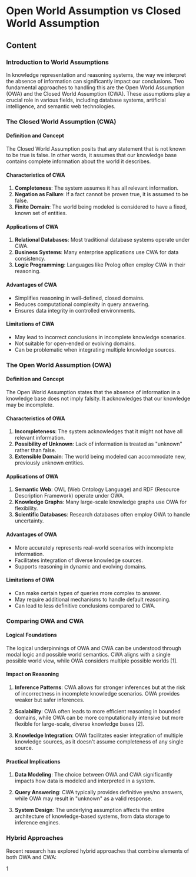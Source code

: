 # Open World Assumption vs Closed World Assumption

## Content

### Introduction to World Assumptions

In knowledge representation and reasoning systems, the way we interpret the absence of information can significantly impact our conclusions. Two fundamental approaches to handling this are the Open World Assumption (OWA) and the Closed World Assumption (CWA). These assumptions play a crucial role in various fields, including database systems, artificial intelligence, and semantic web technologies.

### The Closed World Assumption (CWA)

#### Definition and Concept

The Closed World Assumption posits that any statement that is not known to be true is false. In other words, it assumes that our knowledge base contains complete information about the world it describes.

#### Characteristics of CWA

1. **Completeness**: The system assumes it has all relevant information.
2. **Negation as Failure**: If a fact cannot be proven true, it is assumed to be false.
3. **Finite Domain**: The world being modeled is considered to have a fixed, known set of entities.

#### Applications of CWA

1. **Relational Databases**: Most traditional database systems operate under CWA.
2. **Business Systems**: Many enterprise applications use CWA for data consistency.
3. **Logic Programming**: Languages like Prolog often employ CWA in their reasoning.

#### Advantages of CWA

- Simplifies reasoning in well-defined, closed domains.
- Reduces computational complexity in query answering.
- Ensures data integrity in controlled environments.

#### Limitations of CWA

- May lead to incorrect conclusions in incomplete knowledge scenarios.
- Not suitable for open-ended or evolving domains.
- Can be problematic when integrating multiple knowledge sources.

### The Open World Assumption (OWA)

#### Definition and Concept

The Open World Assumption states that the absence of information in a knowledge base does not imply falsity. It acknowledges that our knowledge may be incomplete.

#### Characteristics of OWA

1. **Incompleteness**: The system acknowledges that it might not have all relevant information.
2. **Possibility of Unknown**: Lack of information is treated as "unknown" rather than false.
3. **Extensible Domain**: The world being modeled can accommodate new, previously unknown entities.

#### Applications of OWA

1. **Semantic Web**: OWL (Web Ontology Language) and RDF (Resource Description Framework) operate under OWA.
2. **Knowledge Graphs**: Many large-scale knowledge graphs use OWA for flexibility.
3. **Scientific Databases**: Research databases often employ OWA to handle uncertainty.

#### Advantages of OWA

- More accurately represents real-world scenarios with incomplete information.
- Facilitates integration of diverse knowledge sources.
- Supports reasoning in dynamic and evolving domains.

#### Limitations of OWA

- Can make certain types of queries more complex to answer.
- May require additional mechanisms to handle default reasoning.
- Can lead to less definitive conclusions compared to CWA.

### Comparing OWA and CWA

#### Logical Foundations

The logical underpinnings of OWA and CWA can be understood through modal logic and possible world semantics. CWA aligns with a single possible world view, while OWA considers multiple possible worlds [1].

#### Impact on Reasoning

1. **Inference Patterns**: CWA allows for stronger inferences but at the risk of incorrectness in incomplete knowledge scenarios. OWA provides weaker but safer inferences.

2. **Scalability**: CWA often leads to more efficient reasoning in bounded domains, while OWA can be more computationally intensive but more flexible for large-scale, diverse knowledge bases [2].

3. **Knowledge Integration**: OWA facilitates easier integration of multiple knowledge sources, as it doesn't assume completeness of any single source.

#### Practical Implications

1. **Data Modeling**: The choice between OWA and CWA significantly impacts how data is modeled and interpreted in a system.

2. **Query Answering**: CWA typically provides definitive yes/no answers, while OWA may result in "unknown" as a valid response.

3. **System Design**: The underlying assumption affects the entire architecture of knowledge-based systems, from data storage to inference engines.

### Hybrid Approaches

Recent research has explored hybrid approaches that combine elements of both OWA and CWA:

1